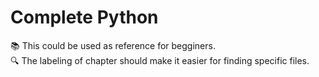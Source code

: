 # Complete Python
 📚 This could be used as reference for begginers.<br>
 🔍 The labeling of chapter should make it easier for finding specific files.
